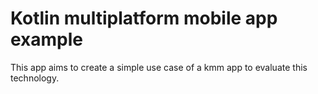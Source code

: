 # Kotlin multiplatform mobile app example

This app aims to create a simple use case of a kmm app to evaluate this technology.
